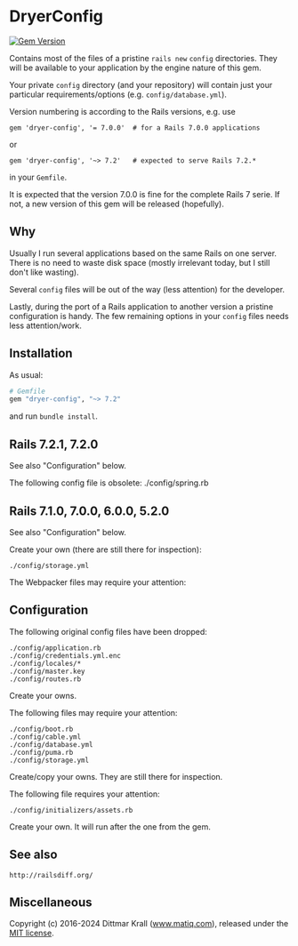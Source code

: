 # DryerConfig

[![Gem Version](https://badge.fury.io/rb/dryer-config.png)](http://badge.fury.io/rb/dryer-config)

Contains most of the files of a pristine `rails new` `config` directories.
They will be available to your application by
the engine nature of this gem.

Your private `config` directory (and your repository)
will contain just your particular requirements/options
(e.g. `config/database.yml`).

Version numbering is according to the Rails versions, e.g. use

    gem 'dryer-config', '= 7.0.0'  # for a Rails 7.0.0 applications

or

    gem 'dryer-config', '~> 7.2'   # expected to serve Rails 7.2.*

in your `Gemfile`.

It is expected that the version 7.0.0 is fine for the
complete Rails 7 serie.
If not, a new version of this gem will be released (hopefully).

## Why

Usually I run several applications based on the same Rails on one server.
There is no need to waste disk space (mostly irrelevant today,
but I still don't like wasting).

Several `config` files will be out of the way (less attention)
for the developer.

Lastly, during the port of a Rails application to another version
a pristine configuration is handy.
The few remaining options in your `config` files needs
less attention/work.

## Installation

As usual:
```ruby
# Gemfile
gem "dryer-config", "~> 7.2"
```
and run `bundle install`.

## Rails 7.2.1, 7.2.0

See also "Configuration" below.

The following config file is obsolete:
    ./config/spring.rb

## Rails 7.1.0, 7.0.0, 6.0.0, 5.2.0

See also "Configuration" below.

Create your own (there are still there for inspection):

    ./config/storage.yml

The Webpacker files may require your attention:

Configuration
-------------

The following original config files have been dropped:

    ./config/application.rb
    ./config/credentials.yml.enc
    ./config/locales/*
    ./config/master.key
    ./config/routes.rb

Create your owns.

The following files may require your attention:

    ./config/boot.rb
    ./config/cable.yml
    ./config/database.yml
    ./config/puma.rb
    ./config/storage.yml

Create/copy your owns. They are still there for inspection.

The following file requires your attention:

    ./config/initializers/assets.rb

Create your own. It will run after the one from the gem.

## See also

    http://railsdiff.org/

## Miscellaneous

Copyright (c) 2016-2024 Dittmar Krall (www.matiq.com),
released under the [MIT license](https://opensource.org/licenses/MIT).

